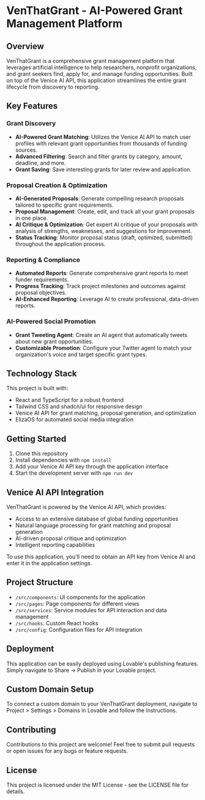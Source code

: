 
# VenThatGrant - AI-Powered Grant Management Platform

## Overview

VenThatGrant is a comprehensive grant management platform that leverages artificial intelligence to help researchers, nonprofit organizations, and grant seekers find, apply for, and manage funding opportunities. Built on top of the Venice AI API, this application streamlines the entire grant lifecycle from discovery to reporting.

## Key Features

### Grant Discovery
- **AI-Powered Grant Matching**: Utilizes the Venice AI API to match user profiles with relevant grant opportunities from thousands of funding sources.
- **Advanced Filtering**: Search and filter grants by category, amount, deadline, and more.
- **Grant Saving**: Save interesting grants for later review and application.

### Proposal Creation & Optimization
- **AI-Generated Proposals**: Generate compelling research proposals tailored to specific grant requirements.
- **Proposal Management**: Create, edit, and track all your grant proposals in one place.
- **AI Critique & Optimization**: Get expert AI critique of your proposals with analysis of strengths, weaknesses, and suggestions for improvement.
- **Status Tracking**: Monitor proposal status (draft, optimized, submitted) throughout the application process.

### Reporting & Compliance
- **Automated Reports**: Generate comprehensive grant reports to meet funder requirements.
- **Progress Tracking**: Track project milestones and outcomes against proposal objectives.
- **AI-Enhanced Reporting**: Leverage AI to create professional, data-driven reports.

### AI-Powered Social Promotion
- **Grant Tweeting Agent**: Create an AI agent that automatically tweets about new grant opportunities.
- **Customizable Promotion**: Configure your Twitter agent to match your organization's voice and target specific grant types.

## Technology Stack

This project is built with:
- React and TypeScript for a robust frontend
- Tailwind CSS and shadcn/ui for responsive design
- Venice AI API for grant matching, proposal generation, and optimization
- ElizaOS for automated social media integration

## Getting Started

1. Clone this repository
2. Install dependencies with `npm install`
3. Add your Venice AI API key through the application interface
4. Start the development server with `npm run dev`

## Venice AI API Integration

VenThatGrant is powered by the Venice AI API, which provides:
- Access to an extensive database of global funding opportunities
- Natural language processing for grant matching and proposal generation
- AI-driven proposal critique and optimization
- Intelligent reporting capabilities

To use this application, you'll need to obtain an API key from Venice AI and enter it in the application settings.

## Project Structure

- `/src/components`: UI components for the application
- `/src/pages`: Page components for different views
- `/src/services`: Service modules for API interaction and data management
- `/src/hooks`: Custom React hooks
- `/src/config`: Configuration files for API integration

## Deployment

This application can be easily deployed using Lovable's publishing features. Simply navigate to Share -> Publish in your Lovable project.

## Custom Domain Setup

To connect a custom domain to your VenThatGrant deployment, navigate to Project > Settings > Domains in Lovable and follow the instructions.

## Contributing

Contributions to this project are welcome! Feel free to submit pull requests or open issues for any bugs or feature requests.

## License

This project is licensed under the MIT License - see the LICENSE file for details.
